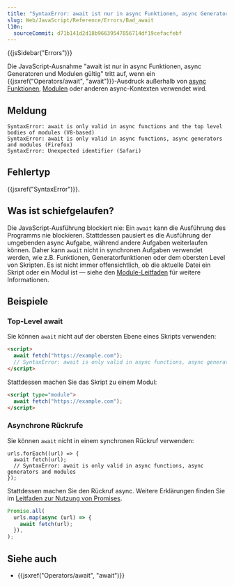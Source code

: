 ```yaml
---
title: "SyntaxError: await ist nur in async Funktionen, async Generatoren und Modulen gültig"
slug: Web/JavaScript/Reference/Errors/Bad_await
l10n:
  sourceCommit: d71b141d2d18b96639547856714df19cefacfebf
---
```


{{jsSidebar("Errors")}}

Die JavaScript-Ausnahme "await ist nur in async Funktionen, async Generatoren und Modulen gültig" tritt auf, wenn ein {{jsxref("Operators/await", "await")}}-Ausdruck außerhalb von [async Funktionen](/de/docs/Web/JavaScript/Reference/Statements/async_function), [Modulen](/de/docs/Web/JavaScript/Guide/Modules) oder anderen async-Kontexten verwendet wird.

## Meldung

```plain
SyntaxError: await is only valid in async functions and the top level bodies of modules (V8-based)
SyntaxError: await is only valid in async functions, async generators and modules (Firefox)
SyntaxError: Unexpected identifier (Safari)
```

## Fehlertyp

{{jsxref("SyntaxError")}}.

## Was ist schiefgelaufen?

Die JavaScript-Ausführung blockiert nie: Ein `await` kann die Ausführung des Programms nie blockieren. Stattdessen pausiert es die Ausführung der umgebenden async Aufgabe, während andere Aufgaben weiterlaufen können. Daher kann `await` nicht in synchronen Aufgaben verwendet werden, wie z.B. Funktionen, Generatorfunktionen oder dem obersten Level von Skripten. Es ist nicht immer offensichtlich, ob die aktuelle Datei ein Skript oder ein Modul ist — siehe den [Module-Leitfaden](/de/docs/Web/JavaScript/Guide/Modules#top_level_await) für weitere Informationen.

## Beispiele

### Top-Level await

Sie können `await` nicht auf der obersten Ebene eines Skripts verwenden:

```html example-bad
<script>
  await fetch("https://example.com");
  // SyntaxError: await is only valid in async functions, async generators and modules
</script>
```

Stattdessen machen Sie das Skript zu einem Modul:

```html example-good
<script type="module">
  await fetch("https://example.com");
</script>
```

### Asynchrone Rückrufe

Sie können `await` nicht in einem synchronen Rückruf verwenden:

```js-nolint example-bad
urls.forEach((url) => {
  await fetch(url);
  // SyntaxError: await is only valid in async functions, async generators and modules
});
```

Stattdessen machen Sie den Rückruf async. Weitere Erklärungen finden Sie im [Leitfaden zur Nutzung von Promises](/de/docs/Web/JavaScript/Guide/Using_promises#composition).

```js example-good
Promise.all(
  urls.map(async (url) => {
    await fetch(url);
  }),
);
```

## Siehe auch

- {{jsxref("Operators/await", "await")}}

